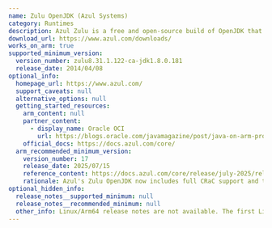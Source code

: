 ```yaml
---
name: Zulu OpenJDK (Azul Systems)
category: Runtimes
description: Azul Zulu is a free and open-source build of OpenJDK that is TCK-tested and certified to be fully compliant with the Java SE standard. It's developed and maintained by Azul Systems, a company that specializes in Java runtimes and support.
download_url: https://www.azul.com/downloads/
works_on_arm: true
supported_minimum_version:
  version_number: zulu8.31.1.122-ca-jdk1.8.0.181
  release_date: 2014/04/08
optional_info:
  homepage_url: https://www.azul.com/
  support_caveats: null
  alternative_options: null
  getting_started_resources:
    arm_content: null
    partner_content:
      - display_name: Oracle OCI
        url: https://blogs.oracle.com/javamagazine/post/java-on-arm-processors-understanding-aarch64-vs-x86
    official_docs: https://docs.azul.com/core/
  arm_recommended_minimum_version:
    version_number: 17
    release_date: 2025/07/15
    reference_content: https://docs.azul.com/core/release/july-2025/release-notes
    rationale: Azul's Zulu OpenJDK now includes full CRaC support and the Warp Engine on Linux for Arm 64-bit systems (using GLIBC) for versions 17, 21 and 24 released after July 2025. This technology significantly cuts down Java application startup time by restoring an application from a saved checkpoint.
optional_hidden_info:
  release_notes__supported_minimum: null
  release_notes__recommended_minimum: null
  other_info: Linux/Arm64 release notes are not available. The first Linux/Arm64 tar is available from the Downloads page in version zulu8.31.1.122-ca-jdk1.8.0.181. The exact release date isn't mentioned, but [this page](https://endoflife.date/azul-zulu) states the release date for version 8(LTS) series as April 2014.
---
```

